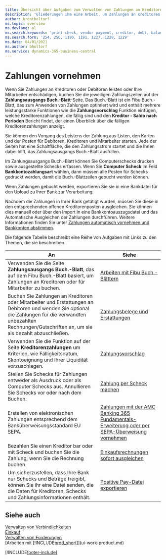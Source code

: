 ```yaml
---
title: Übersicht über Aufgaben zum Verwalten von Zahlungen an Kreditoren
description: 'Gliederungen ihm eine Arbeit, um Zahlungen an Kreditoren oder zu den Gläubigern, einschließlich Buchungszahlungszeilen und das Anzeigen einer Übersicht über den fälligen Saldo zu verwalten.'
author: brentholtorf
ms.topic: overview
ms.devlang: al
ms.search.keywords: 'print check, vendor payment, creditor, debt, balance due, AP'
ms.search.form: '254, 256, 1190, 1191, 1227, 1228, 1229'
ms.date: 04/01/2021
ms.author: bholtorf
ms.service: dynamics-365-business-central
---
```

# Zahlungen vornehmen

Wenn Sie Zahlungen an Kreditoren oder Debitoren leisten oder Ihre Mitarbeiter entschädigen, buchen Sie die jeweiligen Zahlungszeilen auf der **Zahlungsausgangs Buch.-Blatt**-Seite. Das Buch.-Blatt ist ein Fibu Buch.-Blatt, das zum Anwenden von Zahlungen optimiert wird und enthält mehrere leistungsstarke Funktionen wie die **Zahlungsvorschlag** Funktion einfügen, welche Kreditorenzahlungen, die fällig sind und den **Kreditor - Saldo nach Perioden** Bericht findet, der einen Überblick über die fälligen Kreditorenzahlungen anzeigt.  

Sie können den Vorgang des Leistens der Zahlung aus Listen, den Karten und der Posten für Debitoren, Kreditoren und Mitarbeiter starten. Jede der Seiten hat eine Schaltfläche, die den Zahlungsstrom startet und die Ihnen dabei hilft, das Zahlungsausgangs Buch.-Blatt ausfüllen.  

Im Zahlungsausgangs Buch.-Blatt können Sie Computerschecks drucken sowie ausgestellte Schecks erfassen. Wenn Sie **Computer Scheck** im Feld **Bankkontozahlungsart** wählen, dann müssen alle Posten für Schecks gedruckt werden, damit die Buch.-Blattzeilen gebucht werden können.

Wenn Zahlungen gebucht werden, exportieren Sie sie in eine Bankdatei für den Upload zu Ihrer Bank zur Verarbeitung.

Nachdem die Zahlungen in Ihrer Bank getätigt wurden, müssen Sie diese in den entsprechenden offenen Kreditorenposten ausgleichen. Sie können dies manuell oder über den Import in eine Bankkontoauszugsdatei und das Automatische Ausgleichen der Zahlungen durchführen. Weitere Informationen finden Sie unter [Zahlungen automatisch vornehmen und Bankkonten abstimmen](receivables-apply-payments-auto-reconcile-bank-accounts.md).

Die folgende Tabelle beschreibt eine Reihe von Aufgaben mit Links zu den Themen, die sie beschreiben..

| An | Siehe |
| --- | --- |
|Verwenden Sie die Seite **Zahlungsausgangs Buch.-Blatt**, das auf dem Fibu Buch.-Blatt basiert, um Zahlungen an Kreditoren oder für Mitarbeiter zu buchen.|[Arbeiten mit Fibu Buch.-Blättern](ui-work-general-journals.md)|
|Buchen Sie Zahlungen an Kreditoren oder Mitarbeiter und Erstattungen an Debitoren und wenden Sie optional die Zahlungen für die verwandten unbezahlten Rechnungen/Gutschriften an, um sie als bezahlt abzuschließen.|[Zahlungsbelege und Erstattungen](payables-how-post-payments-refunds.md)|
| Verwenden Sie die Funktion auf der Seite **Kreditorenzahlungen** um Kriterien, wie Fälligkeitsdatum, Skontoeignung und Ihrer Liquidität vorzuschlagen. |[Zahlungsvorschlag](payables-how-suggest-vendor-payments.md) |
| Stellen Sie Schecks für Zahlungen entweder als Ausdruck oder als Computer Schecks aus. Annullieren Sie Schecks vor oder nach dem Buchen. |[Zahlung per Scheck machen](payables-how-work-checks.md) |
|Erstellen von elektronischen Zahlungen entsprechend dem Banküberweisungsstandard EU SEPA.|[Zahlungen mit der AMC Banking 365 Fundamentals-Erweiterung oder per SEPA-Überweisung vornehmen](finance-make-payments-with-bank-data-conversion-service-or-sepa-credit-transfer.md)|
| Bezahlen Sie einen Kreditor bar oder mit Scheck und buchen Sie die Zahlung, wenn Sie die Rechnung buchen. |[Einkaufsrechnungen sofort ausgleichen](finance-how-to-settle-purchase-invoices-promptly.md) |
| Um sicherzustellen, dass Ihre Bank nur Schecks und Beträge freigibt, können Sie ihr eine Datei senden, die die Daten für Kreditoren, Schecks und Zahlungsinformationen enthält. |[Positive Pay-Datei exportieren](finance-how-positive-pay.md) |

## Siehe auch

[Verwalten von Verbindlichkeiten](payables-manage-payables.md)  
[Einkauf](purchasing-manage-purchasing.md)  
[Verwalten von Forderungen](receivables-manage-receivables.md)  
[Arbeiten mit [!INCLUDE[prod_short](includes/prod_short.md)]](ui-work-product.md)  


[!INCLUDE[footer-include](includes/footer-banner.md)]
